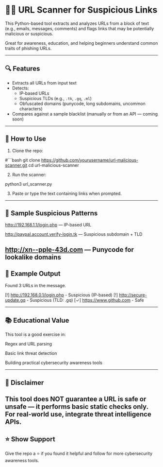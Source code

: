 # 🕵️‍♂️ URL Scanner for Suspicious Links

This Python-based tool extracts and analyzes URLs from a block of text (e.g., emails, messages, comments) and flags links that may be potentially malicious or suspicious.

Great for awareness, education, and helping beginners understand common traits of phishing URLs.

---

## 🔍 Features

- Extracts all URLs from input text
- Detects:
  - IP-based URLs
  - Suspicious TLDs (e.g., `.tk`, `.gq`, `.ml`)
  - Obfuscated domains (punycode, long subdomains, uncommon characters)
- Compares against a sample blacklist (manually or from an API — coming soon)

---

## 🚀 How to Use

1. Clone the repo:

#```bash
git clone https://github.com/yourusername/url-malicious-scanner.git
cd url-malicious-scanner



2. Run the scanner:

python3 url_scanner.py



3. Paste or type the text containing links when prompted.

---


## 📌 Sample Suspicious Patterns
http://192.168.1.1/login.php — IP-based URL

http://paypal.account.verify-login.tk — Suspicious subdomain + TLD

http://xn--pple-43d.com — Punycode for lookalike domains
---


## 📸 Example Output

Found 3 URLs in the message.

[!] http://192.168.0.1/login.php - Suspicious (IP-based)
[!] http://secure-update.gq - Suspicious (TLD: .gq)
[✓] https://www.github.com - Safe

---

## 📚 Educational Value
This tool is a good exercise in:

Regex and URL parsing

Basic link threat detection

Building practical cybersecurity awareness tools

---

## 🛑 Disclaimer
This tool does NOT guarantee a URL is safe or unsafe — it performs basic static checks only. For real-world use, integrate threat intelligence APIs.
---

## ⭐ Show Support
Give the repo a ⭐ if you found it helpful and follow for more cybersecurity awareness tools.
